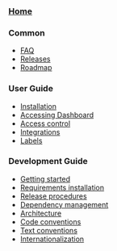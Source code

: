 ### [Home](https://github.com/kubernetes/dashboard/wiki)

### Common

- [FAQ]()
- [Releases]()
- [Roadmap](https://github.com/kubernetes/dashboard/wiki/Roadmap)

### User Guide

- [Installation](https://github.com/kubernetes/dashboard/wiki/Installation)
- [Accessing Dashboard](https://github.com/kubernetes/dashboard/wiki/Accessing-dashboard)
- [Access control](https://github.com/kubernetes/dashboard/wiki/Access-control)
- [Integrations](https://github.com/kubernetes/dashboard/wiki/Integrations)
- [Labels](https://github.com/kubernetes/dashboard/wiki/Labels)

### Development Guide

- [Getting started](https://github.com/kubernetes/dashboard/wiki/Getting-started)
- [Requirements installation](https://github.com/kubernetes/dashboard/wiki/Requirements-installation)
- [Release procedures](https://github.com/kubernetes/dashboard/wiki/Release-procedures)
- [Dependency management](https://github.com/kubernetes/dashboard/wiki/Dependency-management)
- [Architecture](https://github.com/kubernetes/dashboard/wiki/Architecture)
- [Code conventions](https://github.com/kubernetes/dashboard/wiki/Code-conventions)
- [Text conventions](https://github.com/kubernetes/dashboard/wiki/Text-conventions)
- [Internationalization](https://github.com/kubernetes/dashboard/wiki/Internationalization)